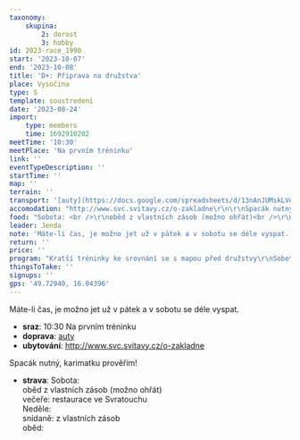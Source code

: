 ```yaml
---
taxonomy:
    skupina:
        2: dorost
        3: hobby
id: 2023-race_1990
start: '2023-10-07'
end: '2023-10-08'
title: 'D+: Připrava na družstva'
place: Vysočina
type: S
template: soustredeni
date: '2023-08-24'
import:
    type: members
    time: 1692910202
meetTime: '10:30'
meetPlace: 'Na prvním tréninku'
link: ''
eventTypeDescription: ''
startTime: ''
map: ''
terrain: ''
transport: '[auty](https://docs.google.com/spreadsheets/d/13nAnJUMskLVqCIEIaDftTleUtRbcFuc8Phf_JeQNO-E/edit#gid=2123661612)'
accomodation: "http://www.svc.svitavy.cz/o-zakladne\r\n\r\nSpacák nutný, karimatku prověřím!"
food: "Sobota: <br />\r\noběd z vlastních zásob (možno ohřát)<br />\r\nvečeře: restaurace ve Svratouchu<br />\r\nNeděle:<br />\r\nsnídaně: z vlastních zásob<br />\r\noběd:"
leader: Jenda
note: 'Máte-li čas, je možno jet už v pátek a v sobotu se déle vyspat.'
return: ''
price: ''
program: "Kratší tréninky ke srovnání se s mapou před družstvy\r\nSobota:\r\n* úvodní trénink\r\n* 1. úsek štafet\r\n\r\nNeděle:\r\n* sem-tamy\r\n* štafety"
thingsToTake: ''
signups: ''
gps: '49.72940, 16.04396'
---
```


Máte-li čas, je možno jet už v pátek a v sobotu se déle vyspat.
* **sraz**: 10:30 Na prvním tréninku
* **doprava**: [auty](https://docs.google.com/spreadsheets/d/13nAnJUMskLVqCIEIaDftTleUtRbcFuc8Phf_JeQNO-E/edit#gid=2123661612)
* **ubytování**: http://www.svc.svitavy.cz/o-zakladne

Spacák nutný, karimatku prověřím!
* **strava**: Sobota: <br />
oběd z vlastních zásob (možno ohřát)<br />
večeře: restaurace ve Svratouchu<br />
Neděle:<br />
snídaně: z vlastních zásob<br />
oběd:
